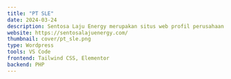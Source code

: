 ```yaml
---
title: "PT SLE"
date: 2024-03-24
description: Sentosa Laju Energy merupakan situs web profil perusahaan pertambangan, kontraktor, pengangkutan, dan perdagangan batubara terintegrasi yang berbasis di Surabaya, Indonesia.
website: https://sentosalajuenergy.com/
thumbnail: cover/pt_sle.png
type: Wordpress
tools: VS Code
frontend: Tailwind CSS, Elementor
backend: PHP
---
```

